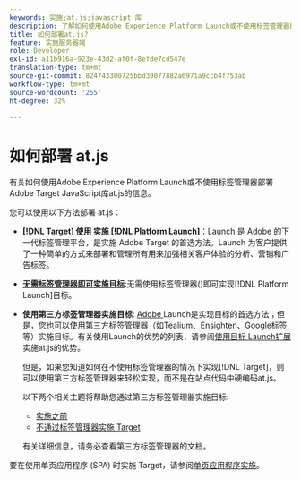 ```yaml
---
keywords: 实施;at.js;javascript 库
description: 了解如何使用Adobe Experience Platform Launch或不使用标签管理器部署Adobe [!DNL Target] at.js JavaScript库。
title: 如何部署at.js?
feature: 实施服务器端
role: Developer
exl-id: a11b916a-923e-43d2-af0f-8efde7cd547e
translation-type: tm+mt
source-git-commit: 824743300725bbd39077882a0971a9ccb4f753ab
workflow-type: tm+mt
source-wordcount: '255'
ht-degree: 32%

---
```


# 如何部署 at.js

有关如何使用Adobe Experience Platform Launch或不使用标签管理器部署Adobe Target JavaScript库at.js的信息。

您可以使用以下方法部署 at.js：

* **[ [!DNL Target] 使用 实施 [!DNL Platform Launch]](/help/c-implementing-target/c-implementing-target-for-client-side-web/how-to-deployatjs/cmp-implementing-target-using-adobe-launch.md)**：Launch 是 Adobe 的下一代标签管理平台，是实施 Adobe Target 的首选方法。Launch 为客户提供了一种简单的方式来部署和管理所有用来加强相关客户体验的分析、营销和广告标签。
* **[无需标签管理器即可实施目标](/help/c-implementing-target/c-implementing-target-for-client-side-web/how-to-deployatjs/implementing-target-without-a-tag-manager.md)**:无需使用标签管理器()即可实现[!DNL Platform Launch]目标。
* **使用第三方标签管理器实施目标**: [Adobe ](/help/c-implementing-target/c-implementing-target-for-client-side-web/how-to-deployatjs/cmp-implementing-target-using-adobe-launch.md) Launch是实现目标的首选方法；但是，您也可以使用第三方标签管理器（如Tealium、Ensighten、Google标签等）实施目标。有关使用Launch的优势的列表，请参阅[使用目标 Launch扩展](/help/c-implementing-target/c-implementing-target-for-client-side-web/how-to-deployatjs/cmp-implementing-target-using-adobe-launch.md#section_48B3F938B6F8491DAF798E0DB54EF304)实施at.js的优势。

   但是，如果您知道如何在不使用标签管理器的情况下实现[!DNL Target]，则可以使用第三方标签管理器来轻松实现，而不是在站点代码中硬编码at.js。

   以下两个相关主题将帮助您通过第三方标签管理器实施目标:

   * [实施之前](/help/c-implementing-target/c-considerations-before-you-implement-target/considerations-before-you-implement-target.md)
   * [不通过标签管理器实施 Target](/help/c-implementing-target/c-implementing-target-for-client-side-web/how-to-deployatjs/implementing-target-without-a-tag-manager.md)

   有关详细信息，请务必查看第三方标签管理器的文档。

要在使用单页应用程序 (SPA) 时实施 Target，请参阅[单页应用程序实施](/help/c-implementing-target/c-implementing-target-for-client-side-web/how-to-deployatjs/target-atjs-single-page-application.md)。
